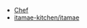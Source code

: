 - [Chef](https://www.chef.io/chef/)
- [itamae-kitchen/itamae](https://github.com/itamae-kitchen/itamae)

